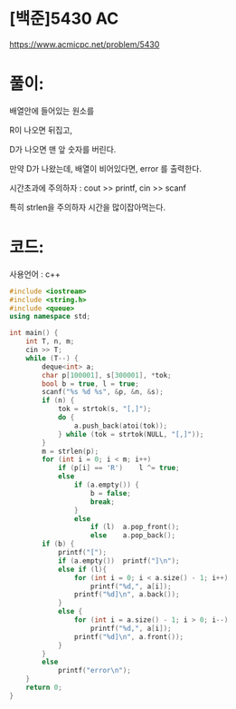 # [백준]5430 AC

https://www.acmicpc.net/problem/5430

# 풀이:

배열안에 들어있는 원소를

R이 나오면 뒤집고,

D가 나오면 맨 앞 숫자를 버린다.

만약 D가 나왔는데, 배열이 비어있다면, error 를 출력한다.



시간초과에 주의하자 : cout >> printf, cin >> scanf

특히 strlen을 주의하자 시간을 많이잡아먹는다.



# **코드:**

사용언어 : c++
```c++
#include <iostream>
#include <string.h>
#include <queue>
using namespace std;

int main() {
	int T, n, m;
	cin >> T;
	while (T--) {
		deque<int> a;
		char p[100001], s[300001], *tok;
		bool b = true, l = true;
		scanf("%s %d %s", &p, &n, &s);
		if (n) {
			tok = strtok(s, "[,]");
			do {
				a.push_back(atoi(tok));
			} while (tok = strtok(NULL, "[,]"));
		}
        m = strlen(p);
		for (int i = 0; i < m; i++)
			if (p[i] == 'R')	l ^= true;
			else
				if (a.empty()) {
					b = false;
					break;
				}
				else
					if (l)	a.pop_front();
					else	a.pop_back();
		if (b) {
			printf("[");
			if (a.empty())	printf("]\n");
			else if (l){
				for (int i = 0; i < a.size() - 1; i++)
					printf("%d,", a[i]);
				printf("%d]\n", a.back());
			}
			else {
				for (int i = a.size() - 1; i > 0; i--)
					printf("%d,", a[i]);
				printf("%d]\n", a.front());
			}
		}
		else
			printf("error\n");
	}
	return 0;
}
```

